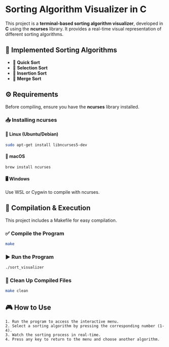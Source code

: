 # Sorting Algorithm Visualizer in C

This project is a **terminal-based sorting algorithm visualizer**, developed in **C** using the **ncurses** library. It provides a real-time visual representation of different sorting algorithms.

## 📌 Implemented Sorting Algorithms
- 🔹 **Quick Sort**
- 🔹 **Selection Sort**
- 🔹 **Insertion Sort**
- 🔹 **Merge Sort**

## ⚙️ Requirements
Before compiling, ensure you have the **ncurses** library installed.

### 📥 Installing ncurses  
#### 🐧 **Linux (Ubuntu/Debian)**  

```bash
sudo apt-get install libncurses5-dev
```

#### 🍏 **macOS**  

```bash
brew install ncurses

```
#### 🖥️ Windows  

Use WSL or Cygwin to compile with ncurses.


## 🔨 Compilation & Execution  

This project includes a Makefile for easy compilation.

### ✅ Compile the Program  
```bash
make
```

### ▶️ Run the Program  
```bash
./sort_visualizer
```

### 🧹 Clean Up Compiled Files  
```bash
make clean
```

## 🎮 How to Use

    1. Run the program to access the interactive menu.
    2. Select a sorting algorithm by pressing the corresponding number (1-4).
    3. Watch the sorting process in real-time.
    4. Press any key to return to the menu and choose another algorithm.
